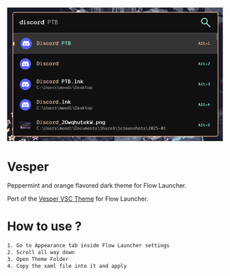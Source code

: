 ![Vesper Preview](./.github/assets/preview.png)

# Vesper
Peppermint and orange flavored dark theme for Flow Launcher.

Port of the [Vesper VSC Theme](https://github.com/raunofreiberg/vesper/tree/main) for Flow Launcher.

# How to use ?

```
1. Go to Appearance tab inside Flow Launcher settings
2. Scroll all way down
3. Open Theme Folder
4. Copy the xaml file into it and apply
```